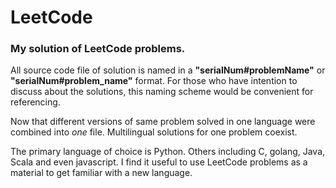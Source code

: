 # LeetCode
### My solution of LeetCode problems.
All source code file of solution is named in a **"serialNum#problemName"** or **"serialNum#problem_name"** format.
For those who have intention to discuss about the solutions, this naming scheme would be convenient for referencing.

Now that different versions of same problem solved in one language were combined into *one* file. Multilingual solutions for one problem coexist.

The primary language of choice is Python. Others including C, golang, Java, Scala and even javascript. I find it useful to use LeetCode problems as a material to get familiar with a new language.
